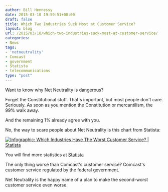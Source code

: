 ```yaml
---
author: Bill Hennessy
date: 2015-03-10 19:59:51+00:00
draft: false
title: Which Two Industries Suck Most at Customer Service?
layout: blog
url: /2015/03/10/which-two-industries-suck-most-at-customer-service/
categories:
- News
tags:
- 'netneutrality'
- Comcast
- government
- Statista
- telecommunications
type: "post"
---
```


Want to know why Net Neutrality is dangerous?

Forget the Constitutional stuff. That's important, but most people don't care. Seriously. As soon as you mention the Constitution or mercantilism, the 99% walk away.

And the remaining 1% already agree with you.

No, the way to scare people about Net Neutrality is this chart from Statista:

[![Infographic: Which Industries Have The Worst Customer Service?  | Statista](https://d28wbuch0jlv7v.cloudfront.net/images/infografik/normal/chartoftheday_3281_Which_Industries_Have_The_Worst_Customer_Service_n.jpg)
](https://www.statista.com/chart/3281/which-industries-have-the-worst-customer-service/)

You will find more statistics at [Statista](https://www.statista.com/)

The only thing worse than Comcast's customer service? Comcast's customer service regulated by the federal government.

Net Neutrality is the happy name of a plan to make the second-worst customer service even worse.
